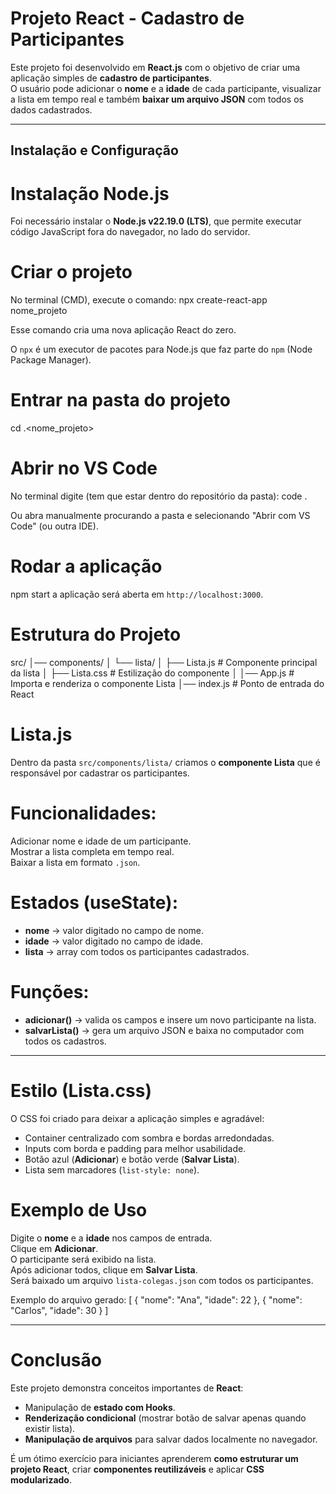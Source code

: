 # Projeto React - Cadastro de Participantes

Este projeto foi desenvolvido em **React.js** com o objetivo de criar uma aplicação simples de **cadastro de participantes**.  
O usuário pode adicionar o **nome** e a **idade** de cada participante, visualizar a lista em tempo real e também **baixar um arquivo JSON** com todos os dados cadastrados.  

---

## Instalação e Configuração

# Instalação Node.js
Foi necessário instalar o **Node.js v22.19.0 (LTS)**, que permite executar código JavaScript fora do navegador, no lado do servidor.  

# Criar o projeto
No terminal (CMD), execute o comando: npx create-react-app nome_projeto

Esse comando cria uma nova aplicação React do zero.  

 O `npx` é um executor de pacotes para Node.js que faz parte do `npm` (Node Package Manager).  

# Entrar na pasta do projeto

cd .\<nome_projeto>


# Abrir no VS Code

No terminal digite (tem que estar dentro do repositório da pasta): code .

Ou abra manualmente procurando a pasta e selecionando "Abrir com VS Code" (ou outra IDE).  

# Rodar a aplicação

npm start a aplicação será aberta em `http://localhost:3000`.

# Estrutura do Projeto

src/
│── components/
│   └── lista/
│       ├── Lista.js     # Componente principal da lista
│       ├── Lista.css    # Estilização do componente
│
│── App.js               # Importa e renderiza o componente Lista
│── index.js             # Ponto de entrada do React

# Lista.js

Dentro da pasta `src/components/lista/` criamos o **componente Lista** que é responsável por cadastrar os participantes.  

# Funcionalidades:
  Adicionar nome e idade de um participante.  
  Mostrar a lista completa em tempo real.  
  Baixar a lista em formato `.json`.  

# Estados (useState):
- **nome** → valor digitado no campo de nome.  
- **idade** → valor digitado no campo de idade.  
- **lista** → array com todos os participantes cadastrados.  

# Funções:
- **adicionar()** → valida os campos e insere um novo participante na lista.  
- **salvarLista()** → gera um arquivo JSON e baixa no computador com todos os cadastros.  

---

# Estilo (Lista.css)

O CSS foi criado para deixar a aplicação simples e agradável:  
- Container centralizado com sombra e bordas arredondadas.  
- Inputs com borda e padding para melhor usabilidade.  
- Botão azul (**Adicionar**) e botão verde (**Salvar Lista**).  
- Lista sem marcadores (`list-style: none`).  

# Exemplo de Uso
  Digite o **nome** e a **idade** nos campos de entrada.  
  Clique em **Adicionar**.  
  O participante será exibido na lista.  
  Após adicionar todos, clique em **Salvar Lista**.  
  Será baixado um arquivo `lista-colegas.json` com todos os participantes.  

Exemplo do arquivo gerado:
[
  {
    "nome": "Ana",
    "idade": 22
  },
  {
    "nome": "Carlos",
    "idade": 30
  }
]

---

# Conclusão

Este projeto demonstra conceitos importantes de **React**:  
- Manipulação de **estado com Hooks**.  
- **Renderização condicional** (mostrar botão de salvar apenas quando existir lista).  
- **Manipulação de arquivos** para salvar dados localmente no navegador.  

É um ótimo exercício para iniciantes aprenderem **como estruturar um projeto React**, criar **componentes reutilizáveis** e aplicar **CSS modularizado**.  
